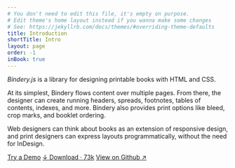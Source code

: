 ```yaml
---
# You don't need to edit this file, it's empty on purpose.
# Edit theme's home layout instead if you wanna make some changes
# See: https://jekyllrb.com/docs/themes/#overriding-theme-defaults
title: Introduction
shortTitle: Intro
layout: page
order: -1
inBook: true
---
```


<!-- # Print your website as a book -->
<!-- #  Design printable books with Bindery.js -->
<!-- # Design printable books with <span class="sc">html</span> and <span class="sc">css</span> -->


*Bindery.js* is a library for designing printable books with HTML and CSS.

At its simplest, Bindery flows content over multiple pages. From there, the designer can create running headers, spreads, footnotes, tables of contents, indexes, and more. Bindery also provides print options like bleed, crop marks, and booklet ordering.

Web designers can think about books as an extension of responsive design, and print designers can express layouts programmatically, without the need for InDesign.

<!-- - [View on Github](https://github.com/evnbr/bindery)  · ☆ <span id="stars">–</span> -->
<!-- - <a href="https://raw.githubusercontent.com/evnbr/bindery/master/dist/bindery.min.js" download>Download bindery.min.js</a> · 88k -->

<div class="home-btns">
<a class="btn" href="/bindery/book">Try a Demo</a>
<a class='btn' href="https://raw.githubusercontent.com/evnbr/bindery/master/dist/bindery.min.js" download>↓ Download · 73k</a>
<a class="btn" href="https://github.com/evnbr/bindery">View on Github ↗</a>

  <!-- <a class="btn" href="/bindery/intro">Get Started →</a> -->
</div>

<script> setStars(); </script>
